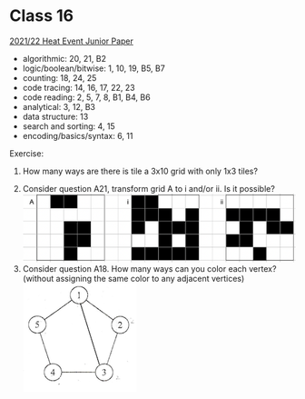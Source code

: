 # Class 16
[2021/22 Heat Event Junior Paper](https://github.com/miyagi-sensei/georgia/blob/main/class15/hkoi22hj.pdf)
- algorithmic: 20, 21, B2
- logic/boolean/bitwise: 1, 10, 19, B5, B7
- counting: 18, 24, 25
- code tracing: 14, 16, 17, 22, 23
- code reading: 2, 5, 7, 8, B1, B4, B6
- analytical: 3, 12, B3
- data structure: 13
- search and sorting: 4, 15
- encoding/basics/syntax: 6, 11

Exercise:
1. How many ways are there is tile a 3x10 grid with only 1x3 tiles?
>

2. Consider question A21, transform grid A to i and/or ii. Is it possible? <br>
    ![grids](https://github.com/miyagi-sensei/georgia/blob/main/class15/ex2.png)
3. Consider question A18. How many ways can you color each vertex? (without assigning the same color to any adjacent vertices)<br>
    ![pentagon](https://github.com/miyagi-sensei/georgia/blob/main/class15/ex3.png)
